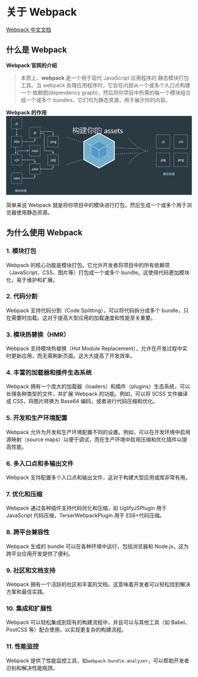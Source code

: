 # 关于 Webpack

[Webpack 中文文档](https://webpack.docschina.org/)

## 什么是 Webpack

**Webpack 官网的介绍**

> 本质上，**webpack** 是一个用于现代 JavaScript 应用程序的 静态模块打包工具。当 webpack 处理应用程序时，它会在内部从一个或多个入口点构建一个 依赖图(dependency graph)，然后将你项目中所需的每一个模块组合成一个或多个 bundles，它们均为静态资源，用于展示你的内容。

**Webpack 的作用**
![](./img/01.png)

简单来说 Webpack 就是将你项目中的模块进行打包，然后生成一个或多个用于浏览器使用静态资源。

## 为什么使用 Webpack

### 1. 模块打包

Webpack 的核心功能是模块打包。它允许开发者将项目中的所有依赖项（JavaScript、CSS、图片等）打包成一个或多个 bundle。这使得代码更加模块化，易于维护和扩展。

### 2. 代码分割

Webpack 支持代码分割（Code Splitting），可以将代码拆分成多个 bundle，只在需要时加载。这对于提高大型应用的加载速度和性能至关重要。

### 3. 模块热替换（HMR）

Webpack 支持模块热替换（Hot Module Replacement），允许在开发过程中实时更新应用，而无需刷新页面。这大大提高了开发效率。

### 4. 丰富的加载器和插件生态系统

Webpack 拥有一个庞大的加载器（loaders）和插件（plugins）生态系统，可以处理各种类型的文件，并扩展 Webpack 的功能。例如，可以将 SCSS 文件编译成 CSS，将图片转换为 Base64 编码，或者进行代码压缩和优化。

### 5. 开发和生产环境配置

Webpack 允许为开发和生产环境配置不同的设置。例如，可以在开发环境中启用源映射（source maps）以便于调试，而在生产环境中启用压缩和优化插件以提高性能。

### 6. 多入口点和多输出文件

Webpack 支持配置多个入口点和输出文件，这对于构建大型应用或库非常有用。

### 7. 优化和压缩

Webpack 通过各种插件支持代码优化和压缩，如 UglifyJSPlugin 用于 JavaScript 代码压缩，TerserWebpackPlugin 用于 ES6+代码压缩。

### 8. 跨平台兼容性

Webpack 生成的 bundle 可以在各种环境中运行，包括浏览器和 Node.js，这为跨平台应用开发提供了便利。

### 9. 社区和文档支持

Webpack 拥有一个活跃的社区和丰富的文档，这意味着开发者可以轻松找到解决方案和最佳实践。

### 10. 集成和扩展性

Webpack 可以轻松集成到现有的构建流程中，并且可以与其他工具（如 Babel、PostCSS 等）配合使用，以实现更复杂的构建流程。

### 11. 性能监控

Webpack 提供了性能监控工具，如`webpack-bundle-analyzer`，可以帮助开发者识别和解决性能瓶颈。

##
